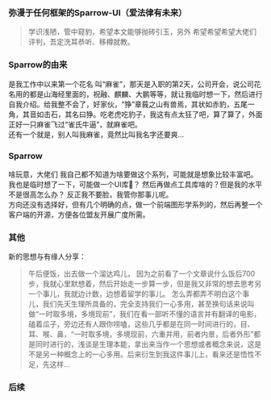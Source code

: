 ### 弥漫于任何框架的Sparrow-UI（爱法律有未来）

> 学识浅陋，管中窥豹，希望本文能够抛砖引玉，另外 希望希望希望大佬们评判，吾定洗耳恭听、移樽就教。

### Sparrow的由来
是我工作中以来第一个花名 叫“麻雀”，那天是入职的第2天，公司开会，说公司花名用的都是山海经里面的，祝融、麒麟、大鹏等等，就让我临时想一下，然后进行自我介绍。给我整不会了，好家伙，“狰”章莪之山有兽焉，其状如赤豹，五尾一角，其音如击石，其名曰狰。吃老虎吃豹子，我这有点太狂了吧，算了算了，外面正好一只麻雀飞过“雀氏牛逼”，就麻雀吧。  
还有一个就是，别人叫我麻雀，竟然比叫我名字还要爽...

### **Sparrow**  
啥玩意，大佬们 我自己都不知道为啥要做这个系列，可能就是想象比较丰富吧。
我也是临时想了一下，可能做一个UI库🤔？ 然后再做点工具库啥的？但是我的水平不是很高怎么办？ 反正我不要脸，我管你那事儿呢。   
方向还没有选择好，但有几个明确的点，做一个前端图形学系列的，然后再整一个客户端的开源，方便各位盟友开展广度所需。



### 其他
新的思想与有缘人分享：
>午后便饭，出去做一个溜达鸡儿， 因为之前看了一个文章说什么饭后700步，我就心里默想着，然后开始走一步算一步，但是我又非常的想去思考另一个事儿，我就边计数，边想着留学的事儿。 怎么弄都弄不明白这个事儿，我们先天生理所具备的，完全支持我们一心多用，甚至换句话来说叫做“一时取多境，多境现前”，我们在看一部听不懂的语言并有翻译的电影，磕着瓜子，旁边还有人跟你唠嗑，这些几乎都是在同一时间进行的，目、耳、喉、鼻，“一时取多境，多境现前，六重并用，前者内景，后者外形”都是同时进行的，浅谈是生理本能，拿出来当作一个思想或者概念来说，这是不是另一种概念上的一心多用。后来衍生到我这件事儿上，看来还是悟性不足，先这样...


### 后续
